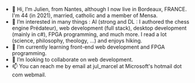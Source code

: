 - 👋 Hi, I’m Julien, from Nantes, although I now live in Bordeaux, FRANCE. I'm 44 (in 2021), married, catholic and a member of Mensa.
- 👀 I’m interested in many things : AI (strong and DL : I authored the chess engine Prédateur), web development (full stack), desktop development (mainly in c#), FPGA programming, and much more. I read a lot (science, philosophy, theology, ...) and enjoys hiking.
- 🌱 I’m currently learning front-end web development and FPGA programming.
- 💞️ I’m looking to collaborate on web development.
- 📫 You can reach me by email at jul_marcel at Microsoft's hotmail dot com webmail.
